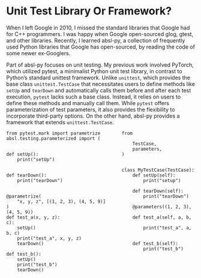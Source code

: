 # Unit Test Library Or Framework?

When I left Google in 2010, I missed the standard libraries that Google had for C++ programmers. I was happy when Google open-sourced glog, gtest, and other libraries. Recently, I learned absl-py, a collection of frequently used Python libraries that Google has open-sourced, by reading the code of some newer ex-Googlers.

Part of absl-py focuses on unit testing. My previous work involved PyTorch, which utilized pytest, a minimalist Python unit test library, in contrast to Python’s standard unittest framework. Unlike `unittest`, which provides the base class `unittest.TestCase` that necessitates users to define methods like `setUp` and `tearDown` and automatically calls them before and after each test execution, `pytest` lacks such a base class. Instead, it relies on users to define these methods and manually call them. While `pytest` offers parameterization of test parameters, it also provides the flexibility to incorporate third-party options. On the other hand, absl-py provides a framework that extends `unittest.TestCase`.

```
from pytest.mark import parametrize        from absl.testing.parameterized import (
                                               TestCase,
                                               parameters,
def setUp():                               )
    print("setUp")

                                           class MyTestCase(TestCase):
def tearDown():                                def setUp(self):
    print("tearDown")                              print("setup")

                                               def tearDown(self):
@parametrize(                                      print("tearDown")
    "x, y, z", [(1, 2, 3), (4, 5, 9)]
)                                              @parameters((1, 2, 3), (4, 5, 9))
def test_a(x, y, z):                           def test_a(self, a, b, c):
    setUp()                                        print("test_a", a, b, c)
    print("test_a", x, y, z)
    tearDown()                                 def test_b(self):
                                                   print("test_b")
def test_b():
    setUp()
    print("test_b")
    tearDown()
```

